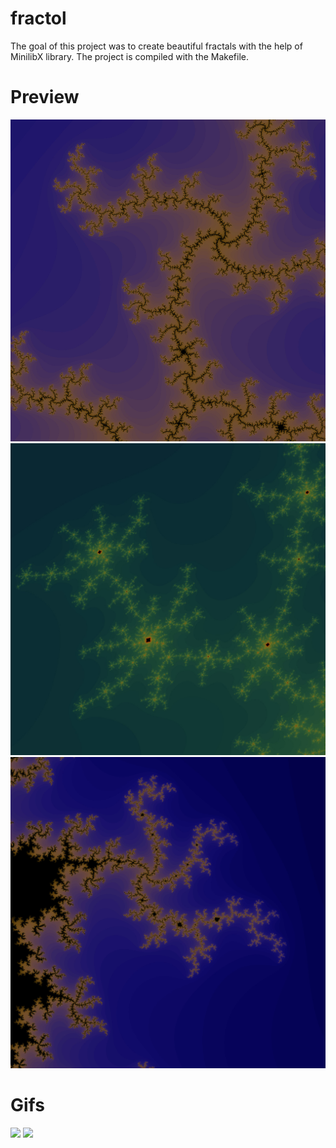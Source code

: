 # fractol

The goal of this project was to create beautiful fractals with the help of MinilibX library. The project is compiled with the Makefile.

# Preview
![](./preview/fract1.jpg)
![](./preview/fract2.jpg)
![](./preview/fract3.jpg)

# Gifs

![](./preview/gif1.jpg)
![](./preview/gif2.jpg)
